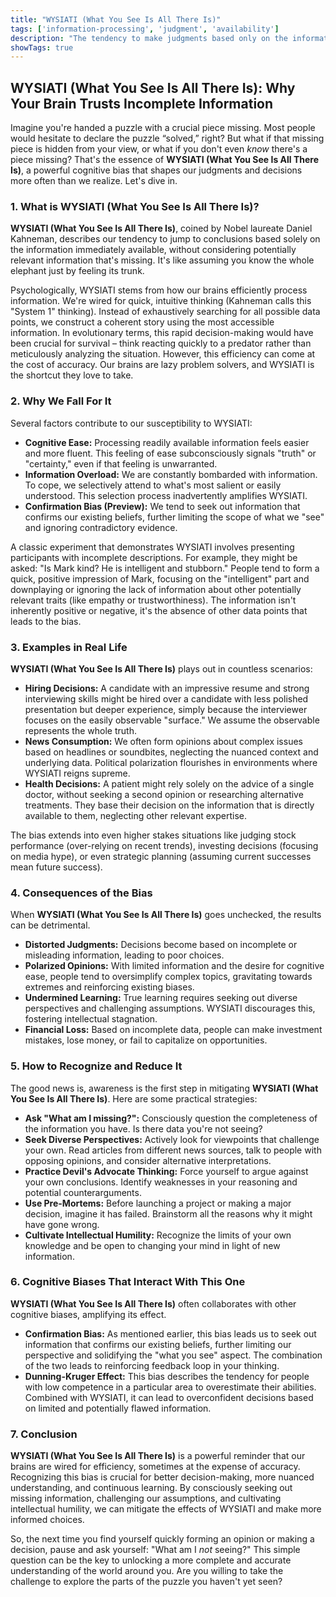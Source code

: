 ```yaml
---
title: "WYSIATI (What You See Is All There Is)"
tags: ['information-processing', 'judgment', 'availability']
description: "The tendency to make judgments based only on the information that is directly available, without considering what information might be missing."
showTags: true
---
```


## WYSIATI (What You See Is All There Is): Why Your Brain Trusts Incomplete Information

Imagine you're handed a puzzle with a crucial piece missing. Most people would hesitate to declare the puzzle “solved,” right? But what if that missing piece is hidden from your view, or what if you don't even *know* there's a piece missing? That's the essence of **WYSIATI (What You See Is All There Is)**, a powerful cognitive bias that shapes our judgments and decisions more often than we realize. Let's dive in.

### 1. What is WYSIATI (What You See Is All There Is)?

**WYSIATI (What You See Is All There Is)**, coined by Nobel laureate Daniel Kahneman, describes our tendency to jump to conclusions based solely on the information immediately available, without considering potentially relevant information that's missing. It's like assuming you know the whole elephant just by feeling its trunk.

Psychologically, WYSIATI stems from how our brains efficiently process information. We're wired for quick, intuitive thinking (Kahneman calls this "System 1" thinking). Instead of exhaustively searching for all possible data points, we construct a coherent story using the most accessible information. In evolutionary terms, this rapid decision-making would have been crucial for survival – think reacting quickly to a predator rather than meticulously analyzing the situation. However, this efficiency can come at the cost of accuracy. Our brains are lazy problem solvers, and WYSIATI is the shortcut they love to take.

### 2. Why We Fall For It

Several factors contribute to our susceptibility to WYSIATI:

*   **Cognitive Ease:** Processing readily available information feels easier and more fluent. This feeling of ease subconsciously signals "truth" or "certainty," even if that feeling is unwarranted.
*   **Information Overload:** We are constantly bombarded with information. To cope, we selectively attend to what's most salient or easily understood. This selection process inadvertently amplifies WYSIATI.
*   **Confirmation Bias (Preview):** We tend to seek out information that confirms our existing beliefs, further limiting the scope of what we "see" and ignoring contradictory evidence.

A classic experiment that demonstrates WYSIATI involves presenting participants with incomplete descriptions. For example, they might be asked: "Is Mark kind? He is intelligent and stubborn." People tend to form a quick, positive impression of Mark, focusing on the "intelligent" part and downplaying or ignoring the lack of information about other potentially relevant traits (like empathy or trustworthiness). The information isn't inherently positive or negative, it's the absence of other data points that leads to the bias.

### 3. Examples in Real Life

**WYSIATI (What You See Is All There Is)** plays out in countless scenarios:

*   **Hiring Decisions:** A candidate with an impressive resume and strong interviewing skills might be hired over a candidate with less polished presentation but deeper experience, simply because the interviewer focuses on the easily observable "surface." We assume the observable represents the whole truth.
*   **News Consumption:** We often form opinions about complex issues based on headlines or soundbites, neglecting the nuanced context and underlying data. Political polarization flourishes in environments where WYSIATI reigns supreme.
*   **Health Decisions:** A patient might rely solely on the advice of a single doctor, without seeking a second opinion or researching alternative treatments. They base their decision on the information that is directly available to them, neglecting other relevant expertise.

The bias extends into even higher stakes situations like judging stock performance (over-relying on recent trends), investing decisions (focusing on media hype), or even strategic planning (assuming current successes mean future success).

### 4. Consequences of the Bias

When **WYSIATI (What You See Is All There Is)** goes unchecked, the results can be detrimental.

*   **Distorted Judgments:** Decisions become based on incomplete or misleading information, leading to poor choices.
*   **Polarized Opinions:** With limited information and the desire for cognitive ease, people tend to oversimplify complex topics, gravitating towards extremes and reinforcing existing biases.
*   **Undermined Learning:** True learning requires seeking out diverse perspectives and challenging assumptions. WYSIATI discourages this, fostering intellectual stagnation.
*   **Financial Loss:** Based on incomplete data, people can make investment mistakes, lose money, or fail to capitalize on opportunities.

### 5. How to Recognize and Reduce It

The good news is, awareness is the first step in mitigating **WYSIATI (What You See Is All There Is)**. Here are some practical strategies:

*   **Ask "What am I missing?":** Consciously question the completeness of the information you have. Is there data you're not seeing?
*   **Seek Diverse Perspectives:** Actively look for viewpoints that challenge your own. Read articles from different news sources, talk to people with opposing opinions, and consider alternative interpretations.
*   **Practice Devil's Advocate Thinking:** Force yourself to argue against your own conclusions. Identify weaknesses in your reasoning and potential counterarguments.
*   **Use Pre-Mortems:** Before launching a project or making a major decision, imagine it has failed. Brainstorm all the reasons why it might have gone wrong.
*   **Cultivate Intellectual Humility:** Recognize the limits of your own knowledge and be open to changing your mind in light of new information.

### 6. Cognitive Biases That Interact With This One

**WYSIATI (What You See Is All There Is)** often collaborates with other cognitive biases, amplifying its effect.

*   **Confirmation Bias:** As mentioned earlier, this bias leads us to seek out information that confirms our existing beliefs, further limiting our perspective and solidifying the "what you see" aspect. The combination of the two leads to reinforcing feedback loop in your thinking.
*   **Dunning-Kruger Effect:** This bias describes the tendency for people with low competence in a particular area to overestimate their abilities. Combined with WYSIATI, it can lead to overconfident decisions based on limited and potentially flawed information.

### 7. Conclusion

**WYSIATI (What You See Is All There Is)** is a powerful reminder that our brains are wired for efficiency, sometimes at the expense of accuracy. Recognizing this bias is crucial for better decision-making, more nuanced understanding, and continuous learning. By consciously seeking out missing information, challenging our assumptions, and cultivating intellectual humility, we can mitigate the effects of WYSIATI and make more informed choices.

So, the next time you find yourself quickly forming an opinion or making a decision, pause and ask yourself: "What am I *not* seeing?" This simple question can be the key to unlocking a more complete and accurate understanding of the world around you. Are you willing to take the challenge to explore the parts of the puzzle you haven't yet seen?


